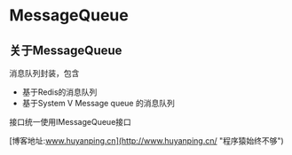 MessageQueue
===================
关于MessageQueue
---------------
消息队列封装，包含
+ 基于Redis的消息队列
+ 基于System V Message queue 的消息队列

接口统一使用IMessageQueue接口

[博客地址:www.huyanping.cn](http://www.huyanping.cn/ "程序猿始终不够")